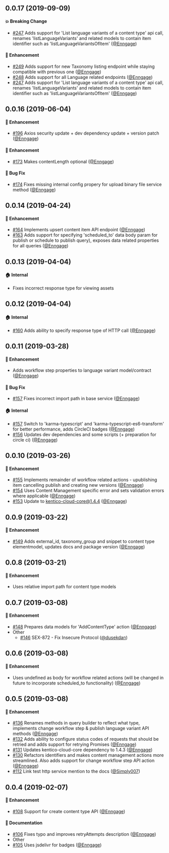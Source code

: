 ## 0.0.17 (2019-09-09)

#### :boom: Breaking Change
  * [#247](https://github.com/Kentico/kentico-cloud-js/pull/247) Adds support for 'List language variants of a content type' api call, renames 'listLanguageVariants' and related models to contain item identifier such as 'listLanguageVariantsOfItem' ([@Enngage](https://github.com/Enngage))

#### :rocket: Enhancement
  * [#249](https://github.com/Kentico/kentico-cloud-js/pull/249) Adds support for new Taxonomy listing endpoint while staying compatible with previous one ([@Enngage](https://github.com/Enngage))
  * [#248](https://github.com/Kentico/kentico-cloud-js/pull/248) Adds support for all Language related endpoints  ([@Enngage](https://github.com/Enngage))
  * [#247](https://github.com/Kentico/kentico-cloud-js/pull/247) Adds support for 'List language variants of a content type' api call, renames 'listLanguageVariants' and related models to contain item identifier such as 'listLanguageVariantsOfItem' ([@Enngage](https://github.com/Enngage))

## 0.0.16 (2019-06-04)

#### :rocket: Enhancement
  * [#196](https://github.com/Kentico/kentico-cloud-js/pull/196) Axios security update + dev dependency update + version patch ([@Enngage](https://github.com/Enngage))

#### :rocket: Enhancement
  * [#173](https://github.com/Kentico/kentico-cloud-js/pull/173) Makes contentLength optional ([@Enngage](https://github.com/Enngage))

#### :bug: Bug Fix
  * [#174](https://github.com/Kentico/kentico-cloud-js/pull/174) Fixes missing internal config propery for upload binary file service method ([@Enngage](https://github.com/Enngage))

## 0.0.14 (2019-04-24)

#### :rocket: Enhancement
  * [#164](https://github.com/Kentico/kentico-cloud-js/pull/164) Implements upsert content item API endpoint ([@Enngage](https://github.com/Enngage))
  * [#163](https://github.com/Kentico/kentico-cloud-js/pull/163) Adds support for specifying 'scheduled_to' data body param for publish or schedule to publish query), exposes data related properties for all queries ([@Enngage](https://github.com/Enngage))

## 0.0.13 (2019-04-04)

#### :house: Internal
  * Fixes incorrect response type for viewing assets

## 0.0.12 (2019-04-04)

#### :house: Internal
  * [#160](https://github.com/Kentico/kentico-cloud-js/pull/160) Adds ability to specify response type of HTTP call ([@Enngage](https://github.com/Enngage))

## 0.0.11 (2019-03-28)

#### :rocket: Enhancement
  * Adds workflow step properties to language variant model/contract ([@Enngage](https://github.com/Enngage))

#### :bug: Bug Fix
  * [#157](https://github.com/Kentico/kentico-cloud-js/pull/157) Fixes incorrect import path in base service ([@Enngage](https://github.com/Enngage))

#### :house: Internal
  * [#157](https://github.com/Kentico/kentico-cloud-js/pull/157)  Switch to 'karma-typescript' and 'karma-typescript-es6-transform' for better performance, adds CircleCI badges ([@Enngage](https://github.com/Enngage))
  * [#156](https://github.com/Kentico/kentico-cloud-js/pull/156) Updates dev dependencies and some scripts (+ preparation for circle ci) ([@Enngage](https://github.com/Enngage))

## 0.0.10 (2019-03-26)

#### :rocket: Enhancement
  * [#155](https://github.com/Kentico/kentico-cloud-js/pull/155) Implements remainder of workflow related actions - upublishing item cancelling publish and creating new versions ([@Enngage](https://github.com/Enngage))
  * [#154](https://github.com/Kentico/kentico-cloud-js/pull/154) Uses Content Management specific error and sets validation errors where applicable ([@Enngage](https://github.com/Enngage))
  * [#153](https://github.com/Kentico/kentico-cloud-js/pull/153) Update to kentico-cloud-core@1.4.4 ([@Enngage](https://github.com/Enngage))

## 0.0.9 (2019-03-22)

#### :rocket: Enhancement
  * [#149](https://github.com/Kentico/kentico-cloud-js/pull/149) Adds external_id, taxonomy_group and snippet to content type elementmodel, updates docs and package version ([@Enngage](https://github.com/Enngage))

## 0.0.8 (2019-03-21)

#### :rocket: Enhancement
  * Uses relative import path for content type models

## 0.0.7 (2019-03-08)

#### :rocket: Enhancement
  * [#148](https://github.com/Kentico/kentico-cloud-js/pull/148) Prepares data models for 'AddContentType' action ([@Enngage](https://github.com/Enngage))
* Other
  * [#146](https://github.com/Kentico/kentico-cloud-js/pull/146) SEX-872 - Fix Insecure Protocol ([@dusekdan](https://github.com/dusekdan))

## 0.0.6 (2019-03-08)

#### :rocket: Enhancement
  * Uses undefined as body for workflow related actions (will be changed in future to incorporate scheduled_to functionality) ([@Enngage](https://github.com/Enngage))

## 0.0.5 (2019-03-08)

#### :rocket: Enhancement
  * [#136](https://github.com/Kentico/kentico-cloud-js/pull/136) Renames methods in query builder to reflect what type, implements change workflow step & publish language variant API methods ([@Enngage](https://github.com/Enngage))
  * [#132](https://github.com/Kentico/kentico-cloud-js/pull/132) Adds ability to configure status codes of requests that should be retried and adds support for retrying Promises ([@Enngage](https://github.com/Enngage))
  * [#131](https://github.com/Kentico/kentico-cloud-js/pull/131) Updates kentico-cloud-core dependency to 1.4.3 ([@Enngage](https://github.com/Enngage))
  * [#130](https://github.com/Kentico/kentico-cloud-js/pull/130) Refactors identifiers and makes content management actions more streamlined. Also adds support for change workflow step API action ([@Enngage](https://github.com/Enngage))
  * [#112](https://github.com/Kentico/kentico-cloud-js/pull/112) Link test http service mention to the docs ([@Simply007](https://github.com/Simply007))


## 0.0.4 (2019-02-07)

#### :rocket: Enhancement
  * [#108](https://github.com/Kentico/kentico-cloud-js/pull/108) Support for create content type API ([@Enngage](https://github.com/Enngage))

#### :memo: Documentation
  * [#106](https://github.com/Kentico/kentico-cloud-js/pull/106) Fixes typo and improves retryAttempts description ([@Enngage](https://github.com/Enngage))
  * Other
  * [#105](https://github.com/Kentico/kentico-cloud-js/pull/105) Uses jsdelivr for badges ([@Enngage](https://github.com/Enngage))

